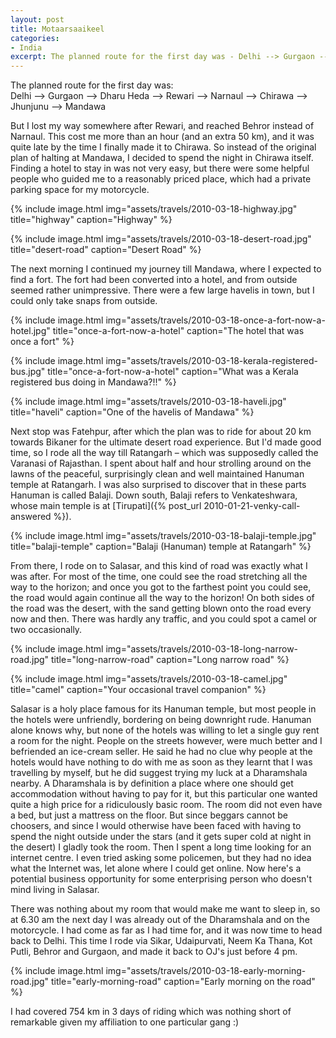 ```yaml
---
layout: post
title: Motaarsaaikeel
categories:
- India
excerpt: The planned route for the first day was - Delhi --> Gurgaon --> Dharu Heda --> Rewari --> Narnaul --> Chirawa --> Jhunjunu --> Mandawa
---
```


The planned route for the first day was:<br>
Delhi --> Gurgaon --> Dharu Heda --> Rewari --> Narnaul --> Chirawa --> Jhunjunu
--> Mandawa

But I lost my way somewhere after Rewari, and reached Behror instead of Narnaul.
This cost me more than an hour (and an extra 50 km), and it was quite late by
the time I finally made it to Chirawa. So instead of the original plan of
halting at Mandawa, I decided to spend the night in Chirawa itself. Finding a
hotel to stay in was not very easy, but there were some helpful people who
guided me to a reasonably priced place, which had a private parking space for my
motorcycle.

{% include image.html
    img="assets/travels/2010-03-18-highway.jpg"
    title="highway"
    caption="Highway" %}

{% include image.html
    img="assets/travels/2010-03-18-desert-road.jpg"
    title="desert-road"
    caption="Desert Road" %}

The next morning I continued my journey till Mandawa, where I expected to find a
fort. The fort had been converted into a hotel, and from outside seemed rather
unimpressive. There were a few large havelis in town, but I could only take
snaps from outside.

{% include image.html
    img="assets/travels/2010-03-18-once-a-fort-now-a-hotel.jpg"
    title="once-a-fort-now-a-hotel"
    caption="The hotel that was once a fort" %}

{% include image.html
    img="assets/travels/2010-03-18-kerala-registered-bus.jpg"
    title="once-a-fort-now-a-hotel"
    caption="What was a Kerala registered bus doing in Mandawa?!!" %}

{% include image.html
    img="assets/travels/2010-03-18-haveli.jpg"
    title="haveli"
    caption="One of the havelis of Mandawa" %}

Next stop was Fatehpur, after which the plan was to ride for about 20 km towards
Bikaner for the ultimate desert road experience. But I'd made good time, so I
rode all the way till Ratangarh – which was supposedly called the Varanasi of
Rajasthan. I spent about half and hour strolling around on the lawns of the
peaceful, surprisingly clean and well maintained Hanuman temple at Ratangarh. I
was also surprised to discover that in these parts Hanuman is called Balaji.
Down south, Balaji refers to Venkateshwara, whose main temple is at
[Tirupati]({% post_url 2010-01-21-venky-call-answered %}).

{% include image.html
    img="assets/travels/2010-03-18-balaji-temple.jpg"
    title="balaji-temple"
    caption="Balaji (Hanuman) temple at Ratangarh" %}

From there, I rode on to Salasar, and this kind of road was exactly what I was
after. For most of the time, one could see the road stretching all the way to
the horizon; and once you got to the farthest point you could see, the road
would again continue all the way to the horizon! On both sides of the road was
the desert, with the sand getting blown onto the road every now and then. There
was hardly any traffic, and you could spot a camel or two occasionally.

{% include image.html
    img="assets/travels/2010-03-18-long-narrow-road.jpg"
    title="long-narrow-road"
    caption="Long narrow road" %}

{% include image.html
    img="assets/travels/2010-03-18-camel.jpg"
    title="camel"
    caption="Your occasional travel companion" %}

Salasar is a holy place famous for its Hanuman temple, but most people in the
hotels were unfriendly, bordering on being downright rude. Hanuman alone knows
why, but none of the hotels was willing to let a single guy rent a room for the
night. People on the streets however, were much better and I befriended an
ice-cream seller. He said he had no clue why people at the hotels would have
nothing to do with me as soon as they learnt that I was travelling by myself,
but he did suggest trying my luck at a Dharamshala nearby. A Dharamshala is by
definition a place where one should get accommodation without having to pay for
it, but this particular one wanted quite a high price for a ridiculously basic
room. The room did not even have a bed, but just a mattress on the floor. But
since beggars cannot be choosers, and since I would otherwise have been faced
with having to spend the night outside under the stars (and it gets super cold
at night in the desert) I gladly took the room. Then I spent a long time looking
for an internet centre. I even tried asking some policemen, but they had no idea
what the Internet was, let alone where I could get online. Now here's a
potential business opportunity for some enterprising person who doesn't mind
living in Salasar.

There was nothing about my room that would make me want to sleep in, so at 6.30
am the next day I was already out of the Dharamshala and on the motorcycle. I
had come as far as I had time for, and it was now time to head back to Delhi.
This time I rode via Sikar, Udaipurvati, Neem Ka Thana, Kot Putli, Behror and
Gurgaon, and made it back to OJ's just before 4 pm.

{% include image.html
    img="assets/travels/2010-03-18-early-morning-road.jpg"
    title="early-morning-road"
    caption="Early morning on the road" %}

I had covered 754 km in 3 days of riding which was nothing short of remarkable
given my affiliation to one particular gang :)
